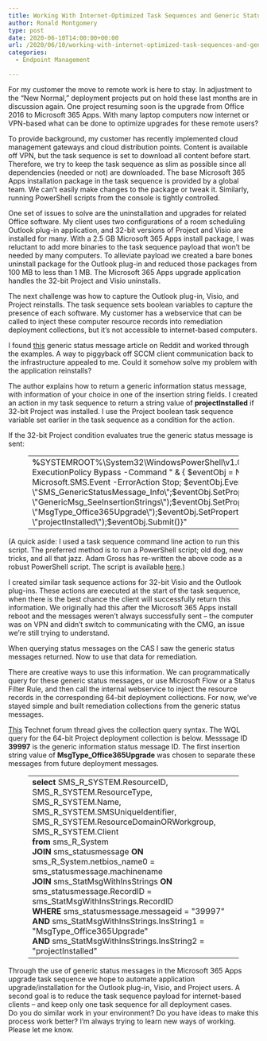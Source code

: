 ```yaml
---
title: Working With Internet-Optimized Task Sequences and Generic Status Messages
author: Ronald Montgomery
type: post
date: 2020-06-10T14:00:00+00:00
url: /2020/06/10/working-with-internet-optimized-task-sequences-and-generic-status-messages/
categories:
  - Endpoint Management

---
```

For my customer the move to remote work is here to stay. In adjustment to the “New Normal,” deployment projects put on hold these last months are in discussion again. One project resuming soon is the upgrade from Office 2016 to Microsoft 365 Apps. With many laptop computers now internet or VPN-based what can be done to optimize upgrades for these remote users?

To provide background, my customer has recently implemented cloud management gateways and cloud distribution points. Content is available off VPN, but the task sequence is set to download all content before start. Therefore, we try to keep the task sequence as slim as possible since all dependencies (needed or not) are downloaded. The base Microsoft 365 Apps installation package in the task sequence is provided by a global team. We can’t easily make changes to the package or tweak it. Similarly, running PowerShell scripts from the console is tightly controlled.

One set of issues to solve are the uninstallation and upgrades for related Office software. My client uses two configurations of a room scheduling Outlook plug-in application, and 32-bit versions of Project and Visio are installed for many. With a 2.5 GB Microsoft 365 Apps install package, I was reluctant to add more binaries to the task sequence payload that won’t be needed by many computers. To alleviate payload we created a bare bones uninstall package for the Outlook plug-in and reduced those packages from 100 MB to less than 1 MB. The Microsoft 365 Apps upgrade application handles the 32-bit Project and Visio uninstalls.

The next challenge was how to capture the Outlook plug-in, Visio, and Project reinstalls. The task sequence sets boolean variables to capture the presence of each software. My customer has a webservice that can be called to inject these computer resource records into remediation deployment collections, but it’s not accessible to internet-based computers.

I found [this](https://www.reddit.com/r/SCCM/comments/b19gzw/how_we_used_to_do_it_collecting_client_data_via/) generic status message article on Reddit and worked through the examples. A way to piggyback off SCCM client communication back to the infrastructure appealed to me. Could it somehow solve my problem with the application reinstalls?

The author explains how to return a generic information status message, with information of your choice in one of the insertion string fields. I created an action in my task sequence to return a string value of **projectInstalled** if 32-bit Project was installed. I use the Project boolean task sequence variable set earlier in the task sequence as a condition for the action.

If the 32-bit Project condition evaluates true the generic status message is sent:<figure class="wp-block-table">

<table>
  <tr>
    <td>
      <strong>%</strong>SYSTEMROOT%\System32\WindowsPowerShell\v1.0\powershell.exe -ExecutionPolicy Bypass -Command " & { $eventObj = New-Object -ComObject Microsoft.SMS.Event -ErrorAction Stop; $eventObj.EventType = \"SMS_GenericStatusMessage_Info\";$eventObj.SetProperty(\"Attribute403\", \"GenericMsg_SeeInsertionStrings\");$eventObj.SetProperty(\"InsertionString1\", \"MsgType_Office365Upgrade\");$eventObj.SetProperty(\"InsertionString2\", \"projectInstalled\");$eventObj.Submit()}" &nbsp;
    </td>
  </tr>
</table></figure> 

(A quick aside: I used a task sequence command line action to run this script. The preferred method is to run a PowerShell script; old dog, new tricks, and all that jazz. Adam Gross has re-written the above code as a robust PowerShell script. The script is available [here](https://github.com/RonaldMontgomery/SysManSquad/blob/master/New-CustomStatusMessage).)

I created similar task sequence actions for 32-bit Visio and the Outlook plug-ins. These actions are executed at the start of the task sequence, when there is the best chance the client will successfully return this information. We originally had this after the Microsoft 365 Apps install reboot and the messages weren’t always successfully sent – the computer was on VPN and didn’t switch to communicating with the CMG, an issue we’re still trying to understand.

When querying status messages on the CAS I saw the generic status messages returned. Now to use that data for remediation.

There are creative ways to use this information. We can programmatically query for these generic status messages, or use Microsoft Flow or a Status Filter Rule, and then call the internal webservice to inject the resource records in the corresponding 64-bit deployment collections. For now, we’ve stayed simple and built remediation collections from the generic status messages.

[This](https://social.technet.microsoft.com/Forums/en-US/0822d4d9-3033-4344-8cff-c72d89a0db20/how-to-create-collection-based-on-status-message?forum=configmgrgeneral) Technet forum thread gives the collection query syntax. The WQL query for the 64-bit Project deployment collection is below. Messsage ID **39997** is the generic information status message ID. The first insertion string value of **MsgType_Office365Upgrade** was chosen to separate these messages from future deployment messages.<figure class="wp-block-table">

<table>
  <tr>
    <td>
      <strong>select</strong> SMS_R_SYSTEM.ResourceID,<br />SMS_R_SYSTEM.ResourceType,<br />SMS_R_SYSTEM.Name,<br />SMS_R_SYSTEM.SMSUniqueIdentifier,<br />SMS_R_SYSTEM.ResourceDomainORWorkgroup,<br />SMS_R_SYSTEM.Client <br /><strong>from</strong> sms_R_System&nbsp;&nbsp;&nbsp;&nbsp;&nbsp; <br /><strong>JOIN</strong> sms_statusmessage <strong>ON</strong> sms_R_System.netbios_name0 = sms_statusmessage.machinename&nbsp;&nbsp;&nbsp;&nbsp;&nbsp;&nbsp; <br /><strong>JOIN</strong> sms_StatMsgWithInsStrings <strong>ON</strong> sms_statusmessage.RecordID = sms_StatMsgWithInsStrings.RecordID&nbsp;&nbsp;&nbsp;&nbsp;&nbsp; <br /><strong>WHERE</strong> sms_statusmessage.messageid = "39997"&nbsp;&nbsp;&nbsp;&nbsp; <br /><strong>AND</strong> sms_StatMsgWithInsStrings.InsString1 = "MsgType_Office365Upgrade"&nbsp; <br /><strong>AND</strong> sms_StatMsgWithInsStrings.InsString2 = "projectInstalled" &nbsp;
    </td>
  </tr>
</table></figure> 

Through the use of generic status messages in the Microsoft 365 Apps upgrade task sequence we hope to automate application upgrade/installation for the Outlook plug-in, Visio, and Project users. A second goal is to reduce the task sequence payload for internet-based clients – and keep only one task sequence for all deployment cases.  
Do you do similar work in your environment? Do you have ideas to make this process work better? I’m always trying to learn new ways of working. Please let me know.
